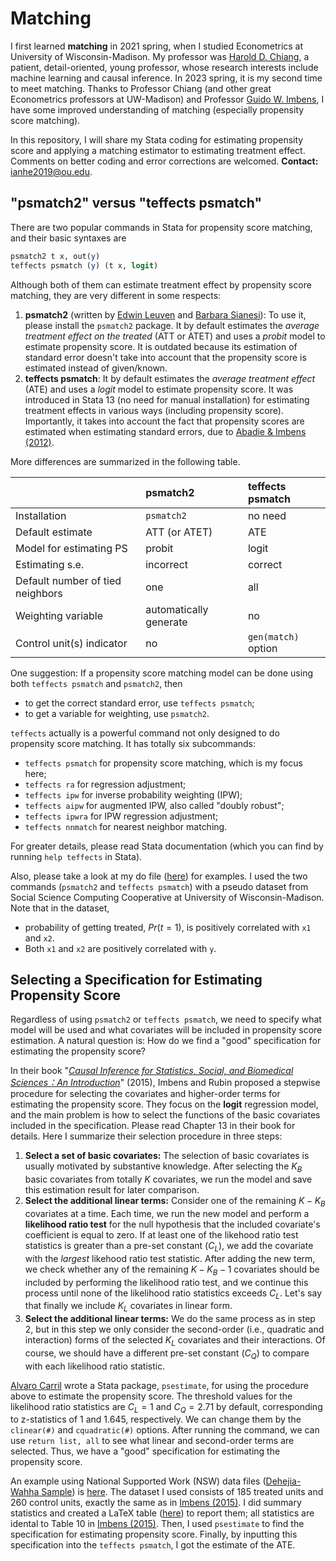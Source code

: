 # Matching
I first learned **matching** in 2021 spring, when I studied Econometrics at University of Wisconsin-Madison. My professor was [Harold D. Chiang](https://sites.google.com/view/haroldchiang/home), a patient, detail-oriented, young professor, whose research interests include machine learning and causal inference. In 2023 spring, it is my second time to meet matching. Thanks to Professor Chiang (and other great Econometrics professors at UW-Madison) and Professor [Guido W. Imbens](https://gsb-faculty.stanford.edu/guido-w-imbens/), I have some improved understanding of matching (especially propensity score matching).

In this repository, I will share my Stata coding for estimating propensity score and applying a matching estimator to estimating treatment effect. Comments on better coding and error corrections are welcomed. **Contact:** [ianhe2019@ou.edu](mailto:ianhe2019@ou.edu?subject=[GitHub]%20Matching).

## "psmatch2" versus "teffects psmatch"
There are two popular commands in Stata for propensity score matching, and their basic syntaxes are
```stata
psmatch2 t x, out(y)
teffects psmatch (y) (t x, logit)
```

Although both of them can estimate treatment effect by propensity score matching, they are very different in some respects:
  1. **psmatch2** (written by [Edwin Leuven](https://leuven.economists.nl/) and [Barbara Sianesi](https://www.iza.org/people/fellows/7649/barbara-sianesi)): To use it, please install the `psmatch2` package. It by default estimates the *average treatment effect on the treated* (ATT or ATET) and uses a *probit* model to estimate propensity score. It is outdated because its estimation of standard error doesn't take into account that the propensity score is estimated instead of given/known.
  1. **teffects psmatch**: It by default estimates the *average treatment effect* (ATE) and uses a *logit* model to estimate propensity score. It was introduced in Stata 13 (no need for manual installation) for estimating treatment effects in various ways (including propensity score). Importantly, it takes into account the fact that propensity scores are estimated when estimating standard errors, due to [Abadie & Imbens (2012)](https://www.jstor.org/stable/43866448).
  
More differences are summarized in the following table.

| | psmatch2 | teffects psmatch |
| :--- | :--- | :--- |
| Installation | `psmatch2` | no need |
| Default estimate | ATT (or ATET) | ATE |
| Model for estimating PS | probit | logit |
| Estimating s.e. | incorrect | correct |
| Default number of tied neighbors | one | all |
| Weighting variable | automatically generate | no |
| Control unit(s) indicator | no | `gen(match)` option |

One suggestion: If a propensity score matching model can be done using both `teffects psmatch` and `psmatch2`, then
  * to get the correct standard error, use `teffects psmatch`;
  * to get a variable for weighting, use `psmatch2`.

`teffects` actually is a powerful command not only designed to do propensity score matching. It has totally six subcommands:
  * `teffects psmatch` for propensity score matching, which is my focus here;
  * `teffects ra` for regression adjustment;
  * `teffects ipw` for inverse probability weighting (IPW);
  * `teffects aipw` for augmented IPW, also called "doubly robust";
  * `teffects ipwra` for IPW regression adjustment;
  * `teffects nnmatch` for nearest neighbor matching.

For greater details, please read Stata documentation (which you can find by running `help teffects` in Stata).

Also, please take a look at my do file ([here](./PSM_teffects.do)) for examples. I used the two commands (`psmatch2` and `teffects psmatch`) with a pseudo dataset from Social Science Computing Cooperative at University of Wisconsin-Madison. Note that in the dataset,
  * probability of getting treated, $Pr(t=1)$, is positively correlated with `x1` and `x2`.
  * Both `x1` and `x2` are positively correlated with `y`.

## Selecting a Specification for Estimating Propensity Score
Regardless of using `psmatch2` or `teffects psmatch`, we need to specify what model will be used and what covariates will be included in propensity score estimation. A natural question is: How do we find a "good" specification for estimating the propensity score?

In their book "*[Causal Inference for Statistics, Social, and Biomedical Sciences：An Introduction](https://www.cambridge.org/core/books/causal-inference-for-statistics-social-and-biomedical-sciences/71126BE90C58F1A431FE9B2DD07938AB)*" (2015), Imbens and Rubin proposed a stepwise procedure for selecting the covariates and higher-order terms for estimating the propensity score. They focus on the **logit** regression model, and the main problem is how to select the functions of the basic covariates included in the specification. Please read Chapter 13 in their book for details. Here I summarize their selection procedure in three steps:
  1. **Select a set of basic covariates:** The selection of basic covariates is usually motivated by substantive knowledge. After selecting the $K_B$ basic covariates from totally $K$ covariates, we run the model and save this estimation result for later comparison.
  2. **Select the additional linear terms:** Consider one of the remaining $K-K_B$ covariates at a time. Each time, we run the new model and perform a **likelihood ratio test** for the null hypothesis that the included covariate's coefficient is equal to zero. If at least one of the likehood ratio test statistics is greater than a pre-set constant ($C_L$), we add the covariate with the *largest* likehood ratio test statistic. After adding the new term, we check whether any of the remaining $K-K_B-1$ covariates should be included by performing the likelihood ratio test, and we continue this process until none of the likelihood ratio statistics exceeds $C_L$. Let's say that finally we include $K_L$ covariates in linear form.
  3. **Select the additional linear terms:** We do the same process as in step 2, but in this step we only consider the second-order (i.e., quadratic and interaction) forms of the selected $K_L$ covariates and their interactions. Of course, we should have a different pre-set constant ($C_Q$) to compare with each likelihood ratio statistic.

[Alvaro Carril](https://acarril.github.io/) wrote a Stata package, `psestimate`, for using the procedure above to estimate the propensity score. The threshold values for the likelihood ratio statistics are $C_L = 1$ and $C_Q = 2.71$ by default, corresponding to z-statistics of 1 and 1.645, respectively. We can change them by the ` clinear(#)` and `cquadratic(#)` options. After running the command, we can use `return list, all` to see what linear and second-order terms are selected. Thus, we have a "good" specification for estimating the propensity score.

An example using National Supported Work (NSW) data files ([Dehejia-Wahha Sample](https://users.nber.org/~rdehejia/data/.nswdata2.html)) is [here](./PSM_psestimate.do). The dataset I used consists of 185 treated units and 260 control units, exactly the same as in [Imbens (2015)](https://www.jstor.org/stable/24735990). I did summary statistics and created a LaTeX table ([here](./Tables/NSW_summary_stat.tex)) to report them; all statistics are idental to Table 10 in [Imbens (2015)](https://www.jstor.org/stable/24735990). Then, I used `psestimate` to find the specification for estimating propensity score. Finally, by inputting this specification into the `teffects psmatch`, I got the estimate of the ATE.
